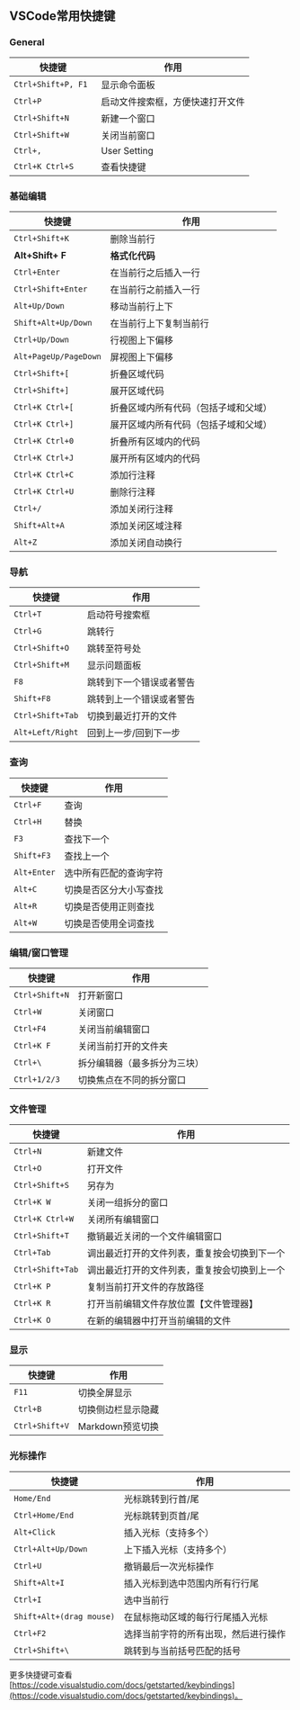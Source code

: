## VSCode常用快捷键

### General

| 快捷键              | 作用                             |
| ------------------- | -------------------------------- |
| `Ctrl+Shift+P, F1 ` | 显示命令面板                     |
| `Ctrl+P`            | 启动文件搜索框，方便快速打开文件 |
| `Ctrl+Shift+N`      | 新建一个窗口                     |
| `Ctrl+Shift+W`      | 关闭当前窗口                     |
| `Ctrl+,`            | User Setting                     |
| `Ctrl+K Ctrl+S`     | 查看快捷键                       |

### 基础编辑

| 快捷键                | 作用                                 |
| --------------------- | ------------------------------------ |
| `Ctrl+Shift+K`        | 删除当前行                           |
| **Alt+Shift+ F**      | **格式化代码**                       |
| `Ctrl+Enter`          | 在当前行之后插入一行                 |
| `Ctrl+Shift+Enter`    | 在当前行之前插入一行                 |
| `Alt+Up/Down`         | 移动当前行上下                       |
| `Shift+Alt+Up/Down`   | 在当前行上下复制当前行               |
| `Ctrl+Up/Down`        | 行视图上下偏移                       |
| `Alt+PageUp/PageDown` | 屏视图上下偏移                       |
| `Ctrl+Shift+[`        | 折叠区域代码                         |
| `Ctrl+Shift+]`        | 展开区域代码                         |
| `Ctrl+K Ctrl+[`       | 折叠区域内所有代码（包括子域和父域） |
| `Ctrl+K Ctrl+]`       | 展开区域内所有代码（包括子域和父域） |
| `Ctrl+K Ctrl+0`       | 折叠所有区域内的代码                 |
| `Ctrl+K Ctrl+J`       | 展开所有区域内的代码                 |
| `Ctrl+K Ctrl+C`       | 添加行注释                           |
| `Ctrl+K Ctrl+U`       | 删除行注释                           |
| `Ctrl+/`              | 添加关闭行注释                       |
| `Shift+Alt+A`         | 添加关闭区域注释                     |
| `Alt+Z`               | 添加关闭自动换行                     |

### 导航

| 快捷键           | 作用                     |
| ---------------- | ------------------------ |
| `Ctrl+T`         | 启动符号搜索框           |
| `Ctrl+G`         | 跳转行                   |
| `Ctrl+Shift+O`   | 跳转至符号处             |
| `Ctrl+Shift+M`   | 显示问题面板             |
| `F8`             | 跳转到下一个错误或者警告 |
| `Shift+F8`       | 跳转到上一个错误或者警告 |
| `Ctrl+Shift+Tab` | 切换到最近打开的文件     |
| `Alt+Left/Right` | 回到上一步/回到下一步    |

### 查询

| 快捷键      | 作用                   |
| ----------- | ---------------------- |
| `Ctrl+F`    | 查询                   |
| `Ctrl+H`    | 替换                   |
| `F3`        | 查找下一个             |
| `Shift+F3`  | 查找上一个             |
| `Alt+Enter` | 选中所有匹配的查询字符 |
| `Alt+C`     | 切换是否区分大小写查找 |
| `Alt+R`     | 切换是否使用正则查找   |
| `Alt+W`     | 切换是否使用全词查找   |

### 编辑/窗口管理

| 快捷键         | 作用                         |
| -------------- | ---------------------------- |
| `Ctrl+Shift+N` | 打开新窗口                   |
| `Ctrl+W`       | 关闭窗口                     |
| `Ctrl+F4`      | 关闭当前编辑窗口             |
| `Ctrl+K F`     | 关闭当前打开的文件夹         |
| `Ctrl+\`       | 拆分编辑器（最多拆分为三块） |
| `Ctrl+1/2/3`   | 切换焦点在不同的拆分窗口     |

### 文件管理

| 快捷键           | 作用                                         |
| ---------------- | -------------------------------------------- |
| `Ctrl+N`         | 新建文件                                     |
| `Ctrl+O`         | 打开文件                                     |
| `Ctrl+Shift+S`   | 另存为                                       |
| `Ctrl+K W`       | 关闭一组拆分的窗口                           |
| `Ctrl+K Ctrl+W`  | 关闭所有编辑窗口                             |
| `Ctrl+Shift+T`   | 撤销最近关闭的一个文件编辑窗口               |
| `Ctrl+Tab`       | 调出最近打开的文件列表，重复按会切换到下一个 |
| `Ctrl+Shift+Tab` | 调出最近打开的文件列表，重复按会切换到上一个 |
| `Ctrl+K P`       | 复制当前打开文件的存放路径                   |
| `Ctrl+K R`       | 打开当前编辑文件存放位置【文件管理器】       |
| `Ctrl+K O`       | 在新的编辑器中打开当前编辑的文件             |

### 显示

| 快捷键         | 作用               |
| -------------- | ------------------ |
| `F11`          | 切换全屏显示       |
| `Ctrl+B`       | 切换侧边栏显示隐藏 |
| `Ctrl+Shift+V` | Markdown预览切换   |

### 光标操作

| 快捷键                   | 作用                                 |
| ------------------------ | ------------------------------------ |
| `Home/End`               | 光标跳转到行首/尾                    |
| `Ctrl+Home/End`          | 光标跳转到页首/尾                    |
| `Alt+Click`              | 插入光标（支持多个）                 |
| `Ctrl+Alt+Up/Down`       | 上下插入光标（支持多个）             |
| `Ctrl+U`                 | 撤销最后一次光标操作                 |
| `Shift+Alt+I`            | 插入光标到选中范围内所有行行尾       |
| `Ctrl+I`                 | 选中当前行                           |
| `Shift+Alt+(drag mouse)` | 在鼠标拖动区域的每行行尾插入光标     |
| `Ctrl+F2`                | 选择当前字符的所有出现，然后进行操作 |
| `Ctrl+Shift+\`           | 跳转到与当前括号匹配的括号           |



更多快捷键可查看[https://code.visualstudio.com/docs/getstarted/keybindings](https://code.visualstudio.com/docs/getstarted/keybindings)。